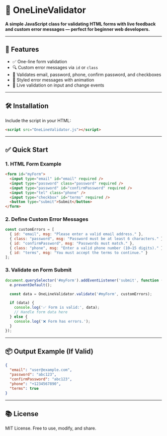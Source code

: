 # 🧪 OneLineValidator

**A simple JavaScript class for validating HTML forms with live feedback and custom error messages — perfect for beginner web developers.**

---

## 🚀 Features

* ✅ One-line form validation
* 🔍 Custom error messages via `id` or `class`
* 📧 Validates email, password, phone, confirm password, and checkboxes
* 🎨 Styled error messages with animation
* 🔄 Live validation on input and change events

---

## 🛠️ Installation

Include the script in your HTML:

```html
<script src="OneLineValidator.js"></script>
``` 

---

## ✅ Quick Start

### 1. HTML Form Example

```html
<form id="myForm">
  <input type="email" id="email" required />
  <input type="password" class="password" required />
  <input type="password" id="confirmPassword" required />
  <input type="tel" class="phone" />
  <input type="checkbox" id="terms" required />
  <button type="submit">Submit</button>
</form>
```

### 2. Define Custom Error Messages

```js
const customErrors = [
  { id: "email", msg: "Please enter a valid email address." },
  { class: "password", msg: "Password must be at least 6 characters." },
  { id: "confirmPassword", msg: "Passwords must match." },
  { class: "phone", msg: "Enter a valid phone number (10–15 digits)." },
  { id: "terms", msg: "You must accept the terms to continue." }
];
```

### 3. Validate on Form Submit

```js
document.querySelector('#myForm').addEventListener('submit', function (e) {
  e.preventDefault();

  const data = OneLineValidator.validate('#myForm', customErrors);

  if (data) {
    console.log('✅ Form is valid:', data);
    // Handle form data here
  } else {
    console.log('❌ Form has errors.');
  }
});
```

---

## 📦 Output Example (If Valid)

```json
{
  "email": "user@example.com",
  "password": "abc123",
  "confirmPassword": "abc123",
  "phone": "+1234567890",
  "terms": true
}
```

---

## 📚 License

MIT License. Free to use, modify, and share.
